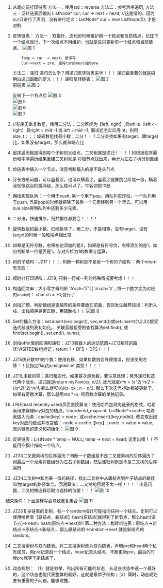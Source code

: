 1.	从尾向前打印链表
        方法一：使用std :: reverse
        方法二：参考后序遍历,
        方法三：反转链表后输出
        ListNode* cur;  cur -> next = head; //这是错的，因为cur只进行了声明，没有进行定义：ListNode* cur = new ListNode(0); 才是对的

2.	反转链表：
    方法一：双指针，迭代的时候维护前一个结点和当前结点，记住下一个结点就行，下一次结点不用维护，也就是说只更新前一个结点和当前结点。
    ![图 1](../images/aab5e71b2c7441b1ef033567dfa539c433f5a81056c4421aa538d92af050a66f.png)  
    ```
        Temp = cur -> next; 是保存
        Cur->next = pre; 是将cur的next指向pre
    ```
    方法二：递归
    递归怎么学？用递归反转链表来学！！！
    递归最重要的就是搞明白递归函数的定义！！！
    递归反转链表：
    ![图 2](../images/88bab3ae6de809a34b817907ccc9444151f930ad56879201bce40a44e274c37a.png)  
    原链表
     ![图 3](../images/c4e93f0986a0b07549a365c68ff910461f09514a27bc62cc452fab332c5e3454.png)  

    反转下一个节点后
         ![图 4](../images/4d402ac7aac0988e1a5a3c00e444e6064137fab407c8c752a37a81a82c4b2aac.png)  
    ![图 5](../images/41b6dba4021ae34920d90bd7020b58b28513a74e918313aa3fc61a86cca6b2dd.png)  
    ![图 6](../images/185c1f5471be2a43162b70d7d33475bdf06bf824745da1620be227c762492cc9.png)  
    ![图 7](../images/9893d45de0c12898a147be18e8a8842b46c2a13f040c00449c930df18884a28e.png)  


 

3.	//有序无重复数组，使用二分法； 二分区间为【left, right】,则while（left <= right）且right = mid -1 或 left = mid +1; 面试老老实实用int，别用size_t；；；旋转数组找最小数：二分！！！二分查找如果有target，跟target比，如果没有target，那么就和端点比

4.	层序遍历就是得到每个子树的父结点，二叉树就是递归！！！！如根据前序遍历和中序遍历结果重建二叉树就是 将根节点找出来，再分为左右子树分别重建

5.	给链表中插入一个节点，注意判断插入的是不是头节点

6.	涂长方形问题，可以竖着涂，也可以横着涂，竖着涂就像跳台阶跳一级，横着涂就像跳台阶跳两级，那么就可以了，牛客剑指10题

7.	用栈实现队列：一个用于push, 另一个用于pop。用队列实现栈，一个队列用于push, 当要pop的时候就把除了最后一个元素移到另一个里去。可以用que.size得到队列中还剩多少元素。

8.	二分法，快速排序，归并排序都要会！！！！

9.	旋转数组的最小数，已经排序了，用二分，不是相等，没有target，没有target的时候一般和端点相比较

10.	如果是无符号数，右移左边添加的是0，如果是有符号位，右移添加的是1，如何判断某一位是否是1，与对应位为1的数做与运算，

11.	树的子结构：JZ17！！！;   判断一颗树是不是另一个树的子结构 ：两个return有东西：

12.	顺时针打印矩阵：JZ19;  只剩一行或一列的特殊情况要考虑！！！

13.	构造回文串：大小写字母判断  ‘A’<ch<’Z’  ||  ‘a’<ch<’z’ ; 将一个数字变为对应的ascii码： char ch = 70;就行了

14.	剑指21题，判断数组是否越界的条件要放在前面，否则发生越界错误：判断入栈，出栈顺序是否正确，用辅助栈！！
 ![图 8](../images/34d9ed6708d9058d52e1c3cf6980fea57e3ff10076d6cef0334f698fa25b9e3a.png)  


15.	Set的插入方法：set.insert(vec.begin(), vec,end())或set.insert({1,2,3})接受迭代器或列表初始化。     关联容器接受的查找算法set.find(); 或find(set.begin(), set.end(), nums);
16.	剑指offer里的回溯和递归：JZ13机器人的运动范围+JZ12矩阵的路径:VISITED数组标记；return 1 + DFS + DFS！！！
17.	JZ15统计数中1的个数：使用右移，如果负数则会导致错误，应该使用左移！！且指定flag为unsigned int 类型！！！！
18.	JZ16,求数的幂：递归和迭代，如果幂次是负数，要注意处理；另外递归和迭代两个版本。递归就是return myPow(x*x, n/2);  迭代就是x^n = (x^2)^n/2 = ((x^2)^2)^n/4;那么就可以从x=x*x ; n = n/2;  那么下次迭代x和n都被更新了，如果有奇数次幂，那么就用res *=x; 将奇数次幂的单独记录。


19.	LRU(least recently used)页面置换算法：使用哈希加双向链表的格式，哈希表用来存储key对应的结点。Unordered_map<int, ListNode*>cache; 哈希表插入元素：cache[key] = node ; 或cache.insert({key,node});  改变取出键key对应的结点并改变值： node = cache【key】; node -> value  = value;
双向链表的定义和初始化：
 ![图 9](../images/9b38739c6c9a11ae206917c896a2f222de88582bb0dd68708409139370499c2f.png)  


20.	反转链表：ListNode * temp = NULL; temp -> next = head; 这里出错！！不能用空指针指向一个结点。
21.	JZ33二叉搜索树的后序遍历？判断一个数组是不是二叉搜索树的后序遍历？用最后一个元素将数组分为左右子树数组，然后递归判断是不是二叉树的后序遍历
22.	JZ34二叉树中和为某一值的路径，找出二叉树中从跟结点到叶子结点的路径和为target的路径集合。回溯算法：二叉树的回溯不太一样！！！！出现问题，二叉树做选择后取消选择的位置！！！
 ![图 10](../images/a0f742e4b1d2ec54783e0cf12f3187fecec9f86fb483134a16b0c78d633ddfbb.png)  

结束条件：下面这样写会导致重复集合
 ![图 11](../images/ae410cc8ec66fc296478e61f26097185a44ebb8d455df0f4b8c749e90d99d478.png)  


23.	JZ35复杂链表的复制。有一个random指针可能指向任何一个结点。复制可以使用哈希表【原结点，新结点】hash[原结点]就得到了新节点，那么hash[源节点]-》 next= hash[原结点->next]!!!! 
第二种方法：构建新链表：原结点->新结点->原结点->新结点…  那么原结点的->random->next 就是新结点的random。

24.	二叉搜索树与双向链表。将二叉搜索树改为双向链表。声明pre和head两个私有成员，用pre记录前一个结点，head记录头结点，不断更新pre，最后的时候pre就等于尾结点了，
 
25.	动态规划： （1）就是穷举，列出所有可能的状态，从这些状态中选一个最好的，这个状态也能代表整体的最好，这就是最优子结构；（2）同时，动态规划要有重叠的子问题，能够递推，
